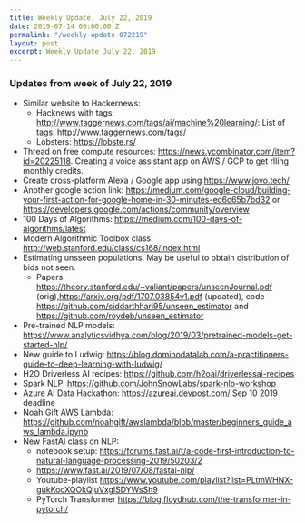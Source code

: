 ```yaml
---
title: Weekly Update, July 22, 2019
date: 2019-07-14 00:00:00 Z
permalink: "/weekly-update-072219"
layout: post
excerpt: Weekly Update July 22, 2019
---
```

### Updates from week of July 22, 2019
* Similar website to Hackernews:
    - Hacknews with tags: <http://www.taggernews.com/tags/ai/machine%20learning/>: List of tags: <http://www.taggernews.com/tags/> 
    - Lobsters: <https://lobste.rs/>
* Thread on free compute resources: <https://news.ycombinator.com/item?id=20225118>. Creating a voice assistant app on AWS / GCP to get rlling monthly credits.
* Create cross-platform Alexa / Google app using <https://www.jovo.tech/>
* Another google action link: <https://medium.com/google-cloud/building-your-first-action-for-google-home-in-30-minutes-ec6c65b7bd32> or <https://developers.google.com/actions/community/overview>
* 100 Days of Algorithms: <https://medium.com/100-days-of-algorithms/latest>
* Modern Algorithmic Toolbox class: <http://web.stanford.edu/class/cs168/index.html>
* Estimating unsseen populations. May be useful to obtain distribution of bids not seen. 
    - Papers: <https://theory.stanford.edu/~valiant/papers/unseenJournal.pdf> (orig),<https://arxiv.org/pdf/1707.03854v1.pdf> (updated), code <https://github.com/siddarthhari95/unseen_estimator> and <https://github.com/roydeb/unseen_estimator>
* Pre-trained NLP models: <https://www.analyticsvidhya.com/blog/2019/03/pretrained-models-get-started-nlp/>
* New guide to Ludwig: <https://blog.dominodatalab.com/a-practitioners-guide-to-deep-learning-with-ludwig/>
* H2O Driverless AI recipes: <https://github.com/h2oai/driverlessai-recipes>
* Spark NLP: <https://github.com/JohnSnowLabs/spark-nlp-workshop>
* Azure AI Data Hackathon: <https://azureai.devpost.com/> Sep 10 2019 deadline
* Noah Gift AWS Lambda: <https://github.com/noahgift/awslambda/blob/master/beginners_guide_aws_lambda.ipynb>
* New FastAI class on NLP:
    - notebook setup: <https://forums.fast.ai/t/a-code-first-introduction-to-natural-language-processing-2019/50203/2>
    - <https://www.fast.ai/2019/07/08/fastai-nlp/>
    - Youtube-playlist <https://www.youtube.com/playlist?list=PLtmWHNX-gukKocXQOkQjuVxglSDYWsSh9>
    - PyTorch Transformer <https://blog.floydhub.com/the-transformer-in-pytorch/>
